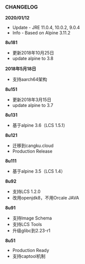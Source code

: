 
### CHANGELOG

**2020/01/12**
* Update - JRE 11.0.4, 10.0.2, 9.0.4
* Info - Based on Alpine 3.11.2

**8u181**
* 更新2018年10月25日
* update alpine to 3.8

**2018年5月18日**
* 支持aarch64架构

**8u151**
* 更新2018年3月15日
* update alpine to 3.7

**8u131**
* 基于alpine 3.6（LCS 1.5.1）

**8u121**

* 迁移到cangku.cloud
* Production Release

**8u111**

* 基于alpine 3.5（LCS 1.4）

**8u92**

* 支持LCS 1.2.0
* 改用openjdk8，不用Orcale JAVA

**8u91**

* 支持Image Schema
* 支持LCS Tools
* 升级glibc到2.23-r1

**8u51**

* Production Ready
* 支持captool机制
